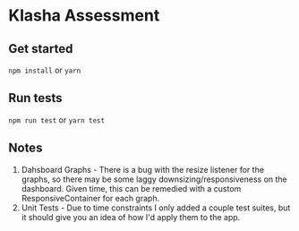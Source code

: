 # Klasha Assessment

## Get started

`npm install` or `yarn`

## Run tests

`npm run test` or `yarn test`

## Notes

1. Dahsboard Graphs - There is a bug with the resize listener for the graphs, so there may be some laggy downsizing/responsiveness on the dashboard. Given time, this can be remedied with a custom ResponsiveContainer for each graph.
2. Unit Tests - Due to time constraints I only added a couple test suites, but it should give you an idea of how I'd apply them to the app.
